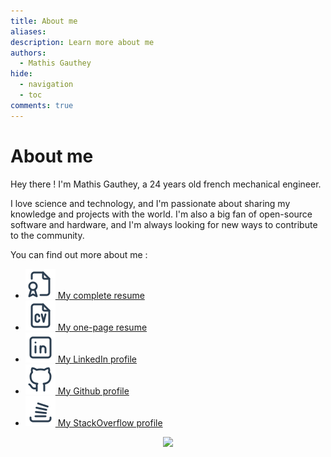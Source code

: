 ```yaml
---
title: About me
aliases:
description: Learn more about me
authors:
  - Mathis Gauthey
hide:
  - navigation
  - toc
comments: true
---
```


# About me

Hey there ! I'm Mathis Gauthey, a 24 years old french mechanical engineer.

I love science and technology, and I'm passionate about sharing my knowledge and projects with the world. I'm also a big fan of open-source software and hardware, and I'm always looking for new ways to contribute to the community.

You can find out more about me :

- [![CV.svg](../assets/CV.svg) My complete resume](https://mathisgauthey.github.io/CV/)
- [![CV-pdf.svg](../assets/CV-pdf.svg) My one-page resume](https://mathisgauthey.github.io/CV-pdf/)
- [![brand-linkedin.svg](../assets/brand-linkedin.svg) My LinkedIn profile](https://www.linkedin.com/in/mathisgauthey/)
- [![brand-github.svg](../assets/brand-github.svg) My Github profile](https://github.com/mathisgauthey)
- [![brand-stackoverflow.svg](../assets/brand-stackoverflow.svg) My StackOverflow profile](https://stackoverflow.com/users/18775070/mathisgauthey)

<p align="center">
    <a href="https://github.com/anuraghazra/github-readme-stats">
        <img src="https://github-readme-stats.vercel.app/api?username=MathisGauthey&count_private=false&show_icons=true&theme=github_light" />
    </a>
</p>
